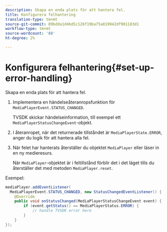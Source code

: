 ```yaml
---
description: Skapa en enda plats för att hantera fel.
title: Konfigurera felhantering
translation-type: tm+mt
source-git-commit: 89bdda1d4bd5c126f19ba75a819942df901183d1
workflow-type: tm+mt
source-wordcount: '88'
ht-degree: 2%

---
```



# Konfigurera felhantering{#set-up-error-handling}

Skapa en enda plats för att hantera fel.

1. Implementera en händelseåteranropsfunktion för `MediaPlayerEvent.STATUS_CHANGED`.

   TVSDK skickar händelseinformation, till exempel ett `MediaPlayerStatusChangeEvent`-objekt.
1. I återanropet, när det returnerade tillståndet är `MediaPlayerState.ERROR`, anger du logik för att hantera alla fel.
1. När felet har hanterats återställer du objektet `MediaPlayer` eller läser in en ny medieresurs.

   När `MediaPlayer`-objektet är i feltillstånd förblir det i det läget tills du återställer det med metoden `MediaPlayer.reset`.

<!--<a id="example_49FF225E92EA494AA06B2E5F26101F4C"></a>-->

Exempel:

```java
mediaPlayer.addEventListener( 
  MediaPlayerEvent.STATUS_CHANGED, new StatusChangedEventListener() { 
    @Override 
    public void onStatusChanged(MediaPlayerStatusChangeEvent event) { 
        if (event.getStatus() == MediaPlayerStatus.ERROR) { 
            // handle TVSDK error here 
        } 
    } 
});
```

